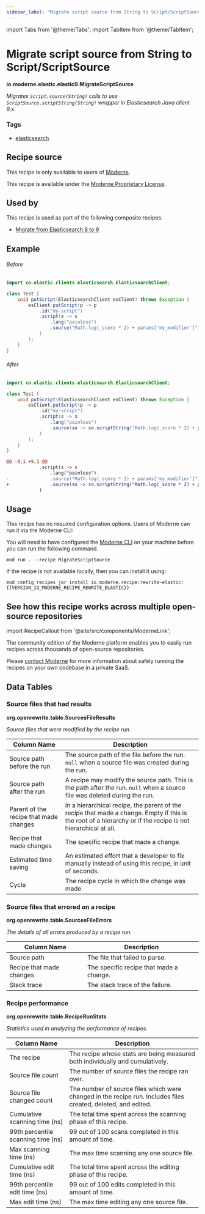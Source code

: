 ```yaml
---
sidebar_label: "Migrate script source from String to Script/ScriptSource"
---
```


import Tabs from '@theme/Tabs';
import TabItem from '@theme/TabItem';

# Migrate script source from String to Script/ScriptSource

**io.moderne.elastic.elastic9.MigrateScriptSource**

_Migrates `Script.source(String)` calls to use `ScriptSource.scriptString(String)` wrapper in Elasticsearch Java client 9.x._

### Tags

* [elasticsearch](/reference/recipes-by-tag#elasticsearch)

## Recipe source

This recipe is only available to users of [Moderne](https://docs.moderne.io/).


This recipe is available under the [Moderne Proprietary License](https://docs.moderne.io/licensing/overview).


## Used by

This recipe is used as part of the following composite recipes:

* [Migrate from Elasticsearch 8 to 9](/recipes/elastic/elastic9/migratetoelasticsearch9.md)

## Example


<Tabs groupId="beforeAfter">
<TabItem value="java" label="java">


###### Before
```java
import co.elastic.clients.elasticsearch.ElasticsearchClient;

class Test {
    void putScript(ElasticsearchClient esClient) throws Exception {
        esClient.putScript(p -> p
            .id("my-script")
            .script(s -> s
                .lang("painless")
                .source("Math.log(_score * 2) + params['my_modifier']")
            )
        );
    }
}
```

###### After
```java
import co.elastic.clients.elasticsearch.ElasticsearchClient;

class Test {
    void putScript(ElasticsearchClient esClient) throws Exception {
        esClient.putScript(p -> p
            .id("my-script")
            .script(s -> s
                .lang("painless")
                .source(so -> so.scriptString("Math.log(_score * 2) + params['my_modifier']"))
            )
        );
    }
}
```

</TabItem>
<TabItem value="diff" label="Diff" >

```diff
@@ -9,1 +9,1 @@
            .script(s -> s
                .lang("painless")
-               .source("Math.log(_score * 2) + params['my_modifier']")
+               .source(so -> so.scriptString("Math.log(_score * 2) + params['my_modifier']"))
            )
```
</TabItem>
</Tabs>


## Usage

This recipe has no required configuration options. Users of Moderne can run it via the Moderne CLI:
<Tabs groupId="projectType">


<TabItem value="moderne-cli" label="Moderne CLI">

You will need to have configured the [Moderne CLI](https://docs.moderne.io/user-documentation/moderne-cli/getting-started/cli-intro) on your machine before you can run the following command.

```shell title="shell"
mod run . --recipe MigrateScriptSource
```

If the recipe is not available locally, then you can install it using:
```shell
mod config recipes jar install io.moderne.recipe:rewrite-elastic:{{VERSION_IO_MODERNE_RECIPE_REWRITE_ELASTIC}}
```
</TabItem>
</Tabs>

## See how this recipe works across multiple open-source repositories

import RecipeCallout from '@site/src/components/ModerneLink';

<RecipeCallout link="https://app.moderne.io/recipes/io.moderne.elastic.elastic9.MigrateScriptSource" />

The community edition of the Moderne platform enables you to easily run recipes across thousands of open-source repositories.

Please [contact Moderne](https://moderne.io/product) for more information about safely running the recipes on your own codebase in a private SaaS.
## Data Tables

<Tabs groupId="data-tables">
<TabItem value="org.openrewrite.table.SourcesFileResults" label="SourcesFileResults">

### Source files that had results
**org.openrewrite.table.SourcesFileResults**

_Source files that were modified by the recipe run._

| Column Name | Description |
| ----------- | ----------- |
| Source path before the run | The source path of the file before the run. `null` when a source file was created during the run. |
| Source path after the run | A recipe may modify the source path. This is the path after the run. `null` when a source file was deleted during the run. |
| Parent of the recipe that made changes | In a hierarchical recipe, the parent of the recipe that made a change. Empty if this is the root of a hierarchy or if the recipe is not hierarchical at all. |
| Recipe that made changes | The specific recipe that made a change. |
| Estimated time saving | An estimated effort that a developer to fix manually instead of using this recipe, in unit of seconds. |
| Cycle | The recipe cycle in which the change was made. |

</TabItem>

<TabItem value="org.openrewrite.table.SourcesFileErrors" label="SourcesFileErrors">

### Source files that errored on a recipe
**org.openrewrite.table.SourcesFileErrors**

_The details of all errors produced by a recipe run._

| Column Name | Description |
| ----------- | ----------- |
| Source path | The file that failed to parse. |
| Recipe that made changes | The specific recipe that made a change. |
| Stack trace | The stack trace of the failure. |

</TabItem>

<TabItem value="org.openrewrite.table.RecipeRunStats" label="RecipeRunStats">

### Recipe performance
**org.openrewrite.table.RecipeRunStats**

_Statistics used in analyzing the performance of recipes._

| Column Name | Description |
| ----------- | ----------- |
| The recipe | The recipe whose stats are being measured both individually and cumulatively. |
| Source file count | The number of source files the recipe ran over. |
| Source file changed count | The number of source files which were changed in the recipe run. Includes files created, deleted, and edited. |
| Cumulative scanning time (ns) | The total time spent across the scanning phase of this recipe. |
| 99th percentile scanning time (ns) | 99 out of 100 scans completed in this amount of time. |
| Max scanning time (ns) | The max time scanning any one source file. |
| Cumulative edit time (ns) | The total time spent across the editing phase of this recipe. |
| 99th percentile edit time (ns) | 99 out of 100 edits completed in this amount of time. |
| Max edit time (ns) | The max time editing any one source file. |

</TabItem>

</Tabs>
